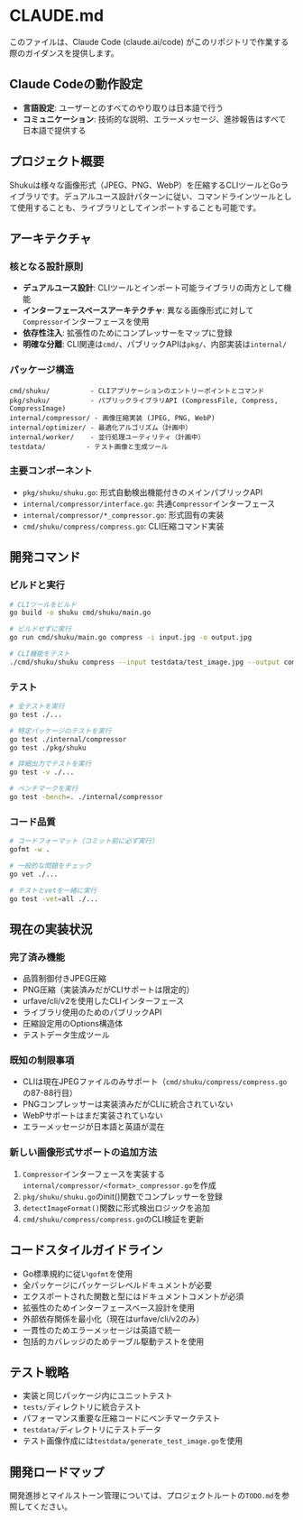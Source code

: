 # CLAUDE.md

このファイルは、Claude Code (claude.ai/code) がこのリポジトリで作業する際のガイダンスを提供します。

## Claude Codeの動作設定

- **言語設定**: ユーザーとのすべてのやり取りは日本語で行う
- **コミュニケーション**: 技術的な説明、エラーメッセージ、進捗報告はすべて日本語で提供する

## プロジェクト概要

Shukuは様々な画像形式（JPEG、PNG、WebP）を圧縮するCLIツールとGoライブラリです。デュアルユース設計パターンに従い、コマンドラインツールとして使用することも、ライブラリとしてインポートすることも可能です。

## アーキテクチャ

### 核となる設計原則
- **デュアルユース設計**: CLIツールとインポート可能ライブラリの両方として機能
- **インターフェースベースアーキテクチャ**: 異なる画像形式に対して`Compressor`インターフェースを使用
- **依存性注入**: 拡張性のためにコンプレッサーをマップに登録
- **明確な分離**: CLI関連は`cmd/`、パブリックAPIは`pkg/`、内部実装は`internal/`

### パッケージ構造
```
cmd/shuku/          - CLIアプリケーションのエントリーポイントとコマンド
pkg/shuku/          - パブリックライブラリAPI (CompressFile, Compress, CompressImage)
internal/compressor/ - 画像圧縮実装 (JPEG, PNG, WebP)
internal/optimizer/ - 最適化アルゴリズム（計画中）
internal/worker/    - 並行処理ユーティリティ（計画中）
testdata/          - テスト画像と生成ツール
```

### 主要コンポーネント
- `pkg/shuku/shuku.go`: 形式自動検出機能付きのメインパブリックAPI
- `internal/compressor/interface.go`: 共通`Compressor`インターフェース
- `internal/compressor/*_compressor.go`: 形式固有の実装
- `cmd/shuku/compress/compress.go`: CLI圧縮コマンド実装

## 開発コマンド

### ビルドと実行
```bash
# CLIツールをビルド
go build -o shuku cmd/shuku/main.go

# ビルドせずに実行
go run cmd/shuku/main.go compress -i input.jpg -o output.jpg

# CLI機能をテスト
./cmd/shuku/shuku compress --input testdata/test_image.jpg --output compressed.jpg
```

### テスト
```bash
# 全テストを実行
go test ./...

# 特定パッケージのテストを実行
go test ./internal/compressor
go test ./pkg/shuku

# 詳細出力でテストを実行
go test -v ./...

# ベンチマークを実行
go test -bench=. ./internal/compressor
```

### コード品質
```bash
# コードフォーマット（コミット前に必ず実行）
gofmt -w .

# 一般的な問題をチェック
go vet ./...

# テストとvetを一緒に実行
go test -vet=all ./...
```

## 現在の実装状況

### 完了済み機能
- 品質制御付きJPEG圧縮
- PNG圧縮（実装済みだがCLIサポートは限定的）
- urfave/cli/v2を使用したCLIインターフェース
- ライブラリ使用のためのパブリックAPI
- 圧縮設定用のOptions構造体
- テストデータ生成ツール

### 既知の制限事項
- CLIは現在JPEGファイルのみサポート（`cmd/shuku/compress/compress.go`の87-88行目）
- PNGコンプレッサーは実装済みだがCLIに統合されていない
- WebPサポートはまだ実装されていない
- エラーメッセージが日本語と英語が混在

### 新しい画像形式サポートの追加方法
1. `Compressor`インターフェースを実装する`internal/compressor/<format>_compressor.go`を作成
2. `pkg/shuku/shuku.go`のinit()関数でコンプレッサーを登録
3. `detectImageFormat()`関数に形式検出ロジックを追加
4. `cmd/shuku/compress/compress.go`のCLI検証を更新

## コードスタイルガイドライン

- Go標準規約に従い`gofmt`を使用
- 全パッケージにパッケージレベルドキュメントが必要
- エクスポートされた関数と型にはドキュメントコメントが必須
- 拡張性のためインターフェースベース設計を使用
- 外部依存関係を最小化（現在はurfave/cli/v2のみ）
- 一貫性のためエラーメッセージは英語で統一
- 包括的カバレッジのためテーブル駆動テストを使用

## テスト戦略

- 実装と同じパッケージ内にユニットテスト
- `tests/`ディレクトリに統合テスト
- パフォーマンス重要な圧縮コードにベンチマークテスト
- `testdata/`ディレクトリにテストデータ
- テスト画像作成には`testdata/generate_test_image.go`を使用

## 開発ロードマップ

開発進捗とマイルストーン管理については、プロジェクトルートの`TODO.md`を参照してください。